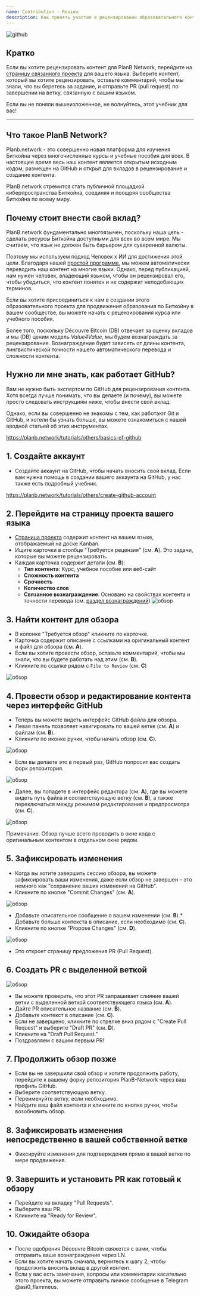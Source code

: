 ```yaml
---
name: Contribution - Review
description: Как принять участие в рецензировании образовательного контента на PlanB Network?
---
```

![github](assets/cover.webp)

## Кратко
Если вы хотите рецензировать контент для PlanB Network, перейдите на [страницу связанного проекта](https://github.com/PlanB-Network/bitcoin-educational-content/projects?query=is%3Aopen) для вашего языка. Выберите контент, который вы хотите рецензировать, оставьте комментарий, чтобы мы знали, что вы беретесь за задание, и отправьте PR (pull request) по завершении на ветку, связанную с вашим языком.

Если вы не поняли вышеизложенное, не волнуйтесь, этот учебник для вас!

---

## Что такое PlanB Network?

Planb.network - это совершенно новая платформа для изучения Биткойна через многочисленные курсы и учебные пособия для всех. В настоящее время весь наш контент является открытым исходным кодом, размещен на GitHub и открыт для вкладов в рецензирование и создание контента.

PlanB.network стремится стать публичной площадкой киберпространства Биткойна, соединяя и поощряя сообщества Биткойна по всему миру.

## Почему стоит внести свой вклад?

PlanB.network фундаментально многоязычен, поскольку наша цель - сделать ресурсы Биткойна доступными для всех во всем мире. Мы считаем, что язык не должен быть барьером для суверенной валюты.

Поэтому мы используем подход Человек x ИИ для достижения этой цели. Благодаря нашей [простой программе](https://github.com/Asi0Flammeus/LLM-Translator), мы можем автоматически переводить наш контент на многие языки. Однако, перед публикацией, нам нужен человек, владеющий языком, чтобы он рецензировал его, чтобы убедиться, что контент понятен и не содержит неподобающих терминов.

Если вы хотите присоединиться к нам в создании этого образовательного проекта для продвижения образования по Биткойну в вашем сообществе, вы можете начать с рецензирования курса или учебного пособия.

Более того, поскольку Découvre Bitcoin (DB) отвечает за оценку вкладов и мы (DB) ценим модель *Value4Value*, мы будем вознаграждать за рецензирование. Вознаграждение будет зависеть от длины контента, лингвистической точности нашего автоматического перевода и сложности контента.

## Нужно ли мне знать, как работает GitHub?

Вам не нужно быть экспертом по GitHub для рецензирования контента.
Хотя всегда лучше понимать, что вы делаете (и почему), вы можете просто следовать инструкциям ниже, чтобы внести свой вклад.

Однако, если вы совершенно не знакомы с тем, как работают Git и GitHub, и хотели бы узнать больше, вы можете ознакомиться с нашей вводной статьей об этих инструментах.

https://planb.network/tutorials/others/basics-of-github



## 1. Создайте аккаунт
* Создайте аккаунт на GitHub, чтобы начать вносить свой вклад. Если вам нужна помощь в создании вашего аккаунта на GitHub, у нас также есть подробный учебник.

https://planb.network/tutorials/others/create-github-account


## **2. Перейдите на страницу проекта вашего языка**
* [Страница проекта](https://github.com/PlanB-Network/bitcoin-educational-content/projects?query=is%3Aopen) содержит контент на вашем языке, отображаемый на доске Kanban.
* Ищите карточки в столбце "Требуется рецензия" (см. **A**). Это задачи, которые вы можете рецензировать.
* Каждая карточка содержит детали (см. **B**):
	- **Тип контента**: Курс, учебное пособие или веб-сайт
	- **Сложность контента**
	- **Срочность**
	- **Количество слов**
	- **Связанное вознаграждение**: Основано на свойствах контента и точности перевода (см. [раздел вознаграждений](https://github.com/PlanB-Network/bitcoin-educational-content?tab=readme-ov-file#sat-reward))
![обзор](assets/1.webp)
## **3. Найти контент для обзора**
* В колонке "Требуется обзор" кликните по карточке.
* Карточка содержит описание с ссылками на оригинальный контент и файл для обзора (см. **A**).
* Если вы хотите провести обзор, оставьте комментарий, чтобы мы знали, что вы будете работать над этим (см. **B**).
* Кликните по ссылке рядом с `File to Review` (см. **C**)

![обзор](assets/2.webp)

## **4. Провести обзор и редактирование контента через интерфейс GitHub**
* Теперь вы можете видеть интерфейс GitHub файла для обзора.
* Левая панель позволяет навигировать по вашей ветке (см. **A**) и файлам (см. **B**).
* Кликните по иконке ручки, чтобы начать обзор (см. **C**).

![обзор](assets/3.webp)

* Если вы делаете это в первый раз, GitHub попросит вас создать форк репозитория.

![обзор](assets/4.webp)

* Далее, вы попадете в интерфейс редактора (см. **A**), где вы можете видеть путь файла и соответствующую ветку (см. **B**), а также переключаться между режимом редактирования и предпросмотра (см. **C**).

![обзор](assets/5.webp)

Примечание. Обзор лучше всего проводить в окне кода с оригинальным контентом в отдельном окне рядом.

## **5. Зафиксировать изменения**

* Когда вы хотите завершить сессию обзора, вы можете зафиксировать ваши изменения, даже если обзор не завершен – это немного как "сохранение ваших изменений на GitHub".
* Кликните по кнопке "Commit Changes" (см. **A**).

![обзор](assets/6.webp)
* Добавьте описательное сообщение о вашем изменении (см. **B**).* Добавьте больше контекста в описание, если необходимо (см. **C**).
* Кликните по кнопке "Propose Changes" (см. **D**).

![обзор](assets/7.webp)

* Это откроет страницу предложения PR (Pull Request).

## **6. Создать PR с выделенной веткой**
![обзор](assets/8.webp)

* Вы можете проверить, что этот PR запрашивает слияние вашей ветки с выделенной веткой соответствующего языка (см. **A**).
* Дайте PR описательное название (см. **B**).
* Добавьте контекст в описание (см. **C**).
* Если не завершено, кликните по стрелке вниз рядом с "Create Pull Request" и выберите "Draft PR" (см. **D**).
* Кликните на "Draft Pull Request."
* Поздравляем с вашим первым PR!

## **7. Продолжить обзор позже**
* Если вы не завершили свой обзор и хотите продолжить работу, перейдите к вашему форку репозитория PlanB-Network через ваш профиль GitHub.
* Выберите соответствующую ветку.
* Переименуйте ветку, если необходимо.
* Найдите ваш файл контента и кликните по кнопке ручки, чтобы возобновить обзор.

## **8. Зафиксировать изменения непосредственно в вашей собственной ветке**
* Фиксируйте изменения для подтверждения прямо в вашей ветке по мере продвижения.

## **9. Завершить и установить PR как готовый к обзору**
* Перейдите на вкладку "Pull Requests".
* Выберите ваш PR.
* Кликните на "Ready for Review".

## 10. Ожидайте обзора
* После одобрения Découvre Bitcoin свяжется с вами, чтобы отправить ваше вознаграждение через LN.
* Если вы хотите начать сначала, вернитесь к шагу 2, чтобы продолжить вносить вклад в другой контент.
* Если у вас есть замечания, вопросы или комментарии касательно этого проекта, вы можете отправить личное сообщение в Telegram @asi0_flammeus.
